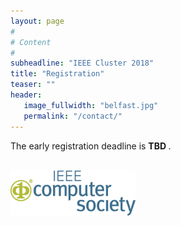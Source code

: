 ```yaml
---
layout: page
#
# Content
#
subheadline: "IEEE Cluster 2018"
title: "Registration"
teaser: ""
header:
   image_fullwidth: "belfast.jpg"
   permalink: "/contact/"
---
```


The early registration deadline is <b>TBD <!--August 7th, 2017--></b>.

<!--
| Advance Registration | Early Registration | Late/Onsite Registration |
|---|:-:|:-:|
| Members Fee | $850 | $1,020  |
| Non-members Fee  | $1,020 | $1,224 |
| Student Members Fee  | $468 | $561 |
| Student Non-members Fee  | $850 | $1,020 |
| Life/Retired members Fee  | $468 | $561 |

Authors who are presenting more than 1 paper can choose to add an “additional
paper” for each additional paper they will present at a cost of $650.

To proceed with your registration , please use the following <a
href="https://www.regonline.com/cluster2017the2017ieeeinternationalconferenceonclu">
<b>link</b></a>.

Registraton can be cancelled until August 25 with a refund of original registration fee minus a processing fee. No refund is provided on or after August 26.
-->

<br>

<!--<img src="img/sighpc.png" width="200">-->
<img src="img/ieee.gif" width="200">

